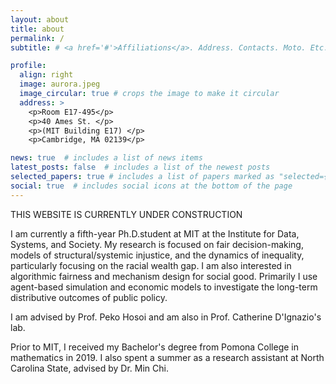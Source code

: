 ```yaml
---
layout: about
title: about
permalink: /
subtitle: # <a href='#'>Affiliations</a>. Address. Contacts. Moto. Etc.

profile:
  align: right
  image: aurora.jpeg
  image_circular: true # crops the image to make it circular
  address: >
    <p>Room E17-495</p>
    <p>40 Ames St. </p>
    <p>(MIT Building E17) </p>
    <p>Cambridge, MA 02139</p>

news: true  # includes a list of news items
latest_posts: false  # includes a list of the newest posts
selected_papers: true # includes a list of papers marked as "selected={true}"
social: true  # includes social icons at the bottom of the page
---
```


THIS WEBSITE IS CURRENTLY UNDER CONSTRUCTION 

I am currently a fifth-year Ph.D.student at MIT at the Institute for Data, Systems, and Society. My research is focused on fair decision-making, models of structural/systemic injustice, and the dynamics of inequality, particularly focusing on the racial wealth gap. I am also interested in algorithmic fairness and mechanism design for social good. Primarily I use agent-based simulation and economic models to investigate the long-term distributive outcomes of public policy. 

I am advised by Prof. Peko Hosoi and am also in Prof. Catherine D'Ignazio's lab. 

Prior to MIT, I received my Bachelor's degree from Pomona College in mathematics in 2019. I also spent a summer as a research assistant at North Carolina State, advised by Dr. Min Chi.

<!--
Write your biography here. Tell the world about yourself. Link to your favorite [subreddit](http://reddit.com). You can put a picture in, too. The code is already in, just name your picture `prof_pic.jpg` and put it in the `img/` folder.test

Put your address / P.O. box / other info right below your picture. You can also disable any of these elements by editing `profile` property of the YAML header of your `_pages/about.md`. Edit `_bibliography/papers.bib` and Jekyll will render your [publications page](/al-folio/publications/) automatically.

Link to your social media connections, too. This theme is set up to use [Font Awesome icons](http://fortawesome.github.io/Font-Awesome/) and [Academicons](https://jpswalsh.github.io/academicons/), like the ones below. Add your Facebook, Twitter, LinkedIn, Google Scholar, or just disable all of them.
-->

